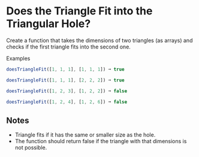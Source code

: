 
# Does the Triangle Fit into the Triangular Hole?

Create a function that takes the dimensions of two triangles (as arrays) and checks if the first triangle fits into the second one.

Examples
```js
doesTriangleFit([1, 1, 1], [1, 1, 1]) ➞ true

doesTriangleFit([1, 1, 1], [2, 2, 2]) ➞ true

doesTriangleFit([1, 2, 3], [1, 2, 2]) ➞ false

doesTriangleFit([1, 2, 4], [1, 2, 6]) ➞ false

```
## Notes

* Triangle fits if it has the same or smaller size as the hole.
* The function should return false if the triangle with that dimensions is not possible.